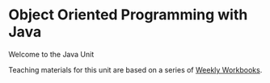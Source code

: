 # Object Oriented Programming with Java

Welcome to the Java Unit

Teaching materials for this unit are based on a series of <a href="Weekly%20Workbooks/">Weekly Workbooks</a>.
